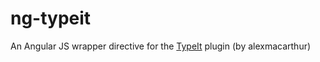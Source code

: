 # ng-typeit
An Angular JS wrapper directive for the [TypeIt](https://github.com/alexmacarthur/typeit) plugin (by alexmacarthur)
